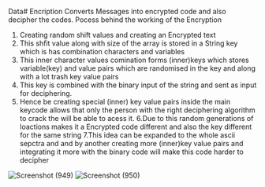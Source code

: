 Data# Encription
Converts Messages into encrypted code and also decipher the codes.
Pocess behind the working of the Encryption
1. Creating random shift values and creating an Encrypted text
2. This shfit value along with size of the array is stored in a String key which is has combination characters and variables
3. This inner character values comination forms (inner)keys which stores variable(key) and value pairs which are randomised in the key and along with a lot trash key value pairs
4. This key is combined with the binary input of the string and sent as input for deciphering.
5. Hence be creating special (inner) key value pairs inside the main keycode allows that only the person with the right deciphering algorithm to crack the will be able to acess it.
6.Due to this random generations of loactions makes it a Encrypted code different and also the key different for the same string
7.This idea can be expanded to the whole ascii sepctra and and by another creating more (inner)key value pairs and integrating it more with the binary code will make this code harder to decipher  

![Screenshot (949)](https://user-images.githubusercontent.com/76173932/110514537-d5276f00-8120-11eb-9f98-cc9bd50e5500.png)
![Screenshot (950)](https://user-images.githubusercontent.com/76173932/110514549-d9538c80-8120-11eb-9c8e-d95b43231c4c.png)


